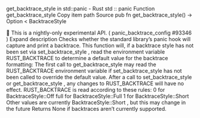 get_backtrace_style in std::panic - Rust
std
::
panic
Function
get_backtrace_style
Copy item path
Source
pub fn get_backtrace_style() ->
Option
<
BacktraceStyle
>
🔬
This is a nightly-only experimental API. (
panic_backtrace_config
#93346
)
Expand description
Checks whether the standard library’s panic hook will capture and print a
backtrace.
This function will, if a backtrace style has not been set via
set_backtrace_style
, read the environment variable
RUST_BACKTRACE
to
determine a default value for the backtrace formatting:
The first call to
get_backtrace_style
may read the
RUST_BACKTRACE
environment variable if
set_backtrace_style
has not been called to
override the default value. After a call to
set_backtrace_style
or
get_backtrace_style
, any changes to
RUST_BACKTRACE
will have no effect.
RUST_BACKTRACE
is read according to these rules:
0
for
BacktraceStyle::Off
full
for
BacktraceStyle::Full
1
for
BacktraceStyle::Short
Other values are currently
BacktraceStyle::Short
, but this may change in
the future
Returns
None
if backtraces aren’t currently supported.
